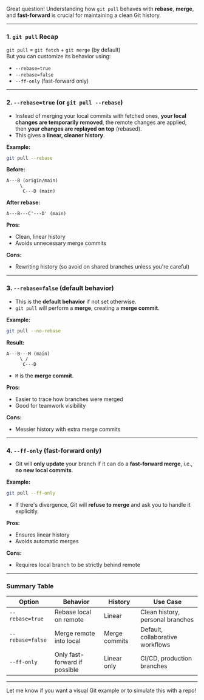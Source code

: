 Great question! Understanding how `git pull` behaves with **rebase**, **merge**, and **fast-forward** is crucial for maintaining a clean Git history.

---

### **1. `git pull` Recap**
`git pull` = `git fetch` + `git merge` (by default)  
But you can customize its behavior using:
- `--rebase=true`
- `--rebase=false`
- `--ff-only` (fast-forward only)

---

### **2. `--rebase=true` (or `git pull --rebase`)**
- Instead of merging your local commits with fetched ones, **your local changes are temporarily removed**, the remote changes are applied, then **your changes are replayed on top** (rebased).
- This gives a **linear, cleaner history**.

**Example:**
```bash
git pull --rebase
```

**Before:**
```
A---B (origin/main)
     \
      C---D (main)
```

**After rebase:**
```
A---B---C'---D' (main)
```

**Pros:**
- Clean, linear history
- Avoids unnecessary merge commits

**Cons:**
- Rewriting history (so avoid on shared branches unless you're careful)

---

### **3. `--rebase=false` (default behavior)**
- This is the **default behavior** if not set otherwise.
- `git pull` will perform a **merge**, creating a **merge commit**.

**Example:**
```bash
git pull --no-rebase
```

**Result:**
```
A---B---M (main)
     \ /
      C---D
```
- `M` is the **merge commit**.

**Pros:**
- Easier to trace how branches were merged
- Good for teamwork visibility

**Cons:**
- Messier history with extra merge commits

---

### **4. `--ff-only` (fast-forward only)**
- Git will **only update** your branch if it can do a **fast-forward merge**, i.e., **no new local commits**.

**Example:**
```bash
git pull --ff-only
```

- If there's divergence, Git will **refuse to merge** and ask you to handle it explicitly.

**Pros:**
- Ensures linear history
- Avoids automatic merges

**Cons:**
- Requires local branch to be strictly behind remote

---

### Summary Table

| Option           | Behavior                      | History         | Use Case                              |
|------------------|-------------------------------|------------------|----------------------------------------|
| `--rebase=true`  | Rebase local on remote        | Linear           | Clean history, personal branches       |
| `--rebase=false` | Merge remote into local       | Merge commits    | Default, collaborative workflows       |
| `--ff-only`      | Only fast-forward if possible | Linear only      | CI/CD, production branches             |

---

Let me know if you want a visual Git example or to simulate this with a repo!